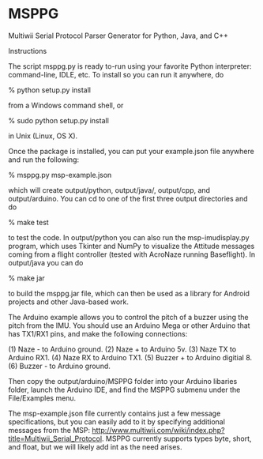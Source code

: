 # MSPPG
Multiwii Serial Protocol Parser Generator for Python, Java, and C++

Instructions 

The script msppg.py is ready to-run using your favorite Python interpreter: command-line, IDLE, etc.  To install so you can run it anywhere, do

% python setup.py install

from a Windows command shell, or

% sudo python setup.py install

in Unix (Linux, OS X).

Once the package is installed, you can put your example.json file anywhere and run the following:

% msppg.py msp-example.json

which will create output/python, output/java/, output/cpp, and output/arduino. You can cd to one of the
first three output directories and do

% make test

to test the code.  In output/python you can also run the msp-imudisplay.py program, which uses Tkinter and NumPy to visualize the Attitude messages coming from a flight controller (tested with AcroNaze running Baseflight).  In output/java you can do

% make jar

to build the msppg.jar file, which can then be used as a library for Android projects and other Java-based work.

The Arduino example allows you to control the pitch of a buzzer using the pitch from the IMU. You should use an Arduino Mega or other Arduino that has TX1/RX1 pins, and make the following connections:

(1) Naze - to Arduino ground.
(2) Naze + to Arduino 5v.
(3) Naze TX to Arduino RX1.
(4) Naze RX to Arduino TX1.
(5) Buzzer + to Arduino digitial 8.
(6) Buzzer - to Arduino ground.

Then copy the output/arduino/MSPPG folder into your Arduino libaries folder, launch the Arduino IDE, and find the MSPPG submenu under the File/Examples menu.

The msp-example.json file currently contains just a few message specifications, but you can easily add to it by specifying additional messages from the MSP: http://www.multiwii.com/wiki/index.php?title=Multiwii_Serial_Protocol. 
MSPPG currently supports types byte, short, and float, but we will likely add int as the need arises.
